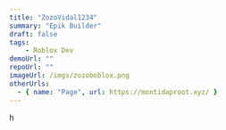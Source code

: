 ```yaml
---
title: "ZozoVidal1234"
summary: "Epik Builder"
draft: false
tags:
    - Roblox Dev
demoUrl: ""
repoUrl: ""
imageUrl: /imgs/zozoboblox.png
otherUrls:
  - { name: "Page", url: https://montidaproot.xyz/ }
---
```


h